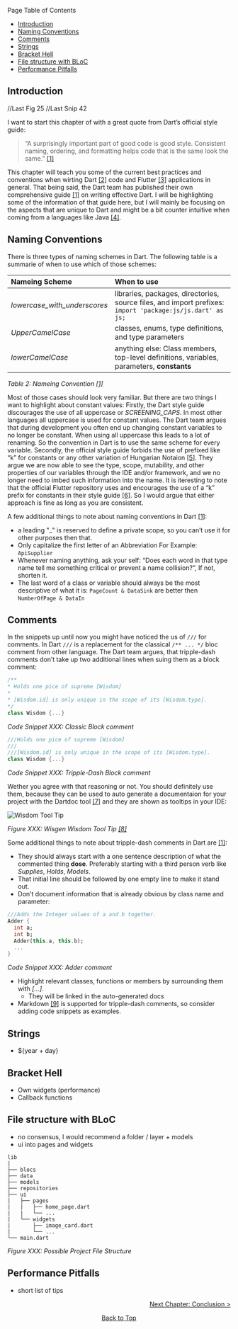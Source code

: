 Page Table of Contents
- [Introduction](#introduction)
- [Naming Conventions](#naming-conventions)
- [Comments](#comments)
- [Strings](#strings)
- [Bracket Hell](#bracket-hell)
- [File structure with BLoC](#file-structure-with-bloc)
- [Performance Pitfalls](#performance-pitfalls)

## Introduction

//Last Fig 25
//Last Snip 42

I want to start this chapter of with a great quote from Dart’s official style guide:

> “A surprisingly important part of good code is good style. Consistent naming, ordering, and formatting helps code that is the same look the same.” [\[1\]](https://dart.dev/guides/language/effective-dart)

This chapter will teach you some of the current best practices and conventions when wirting Dart [\[2\]](https://dart.dev/) code and Flutter [\[3\]](https://flutter.dev/) applications in general. That being said, the Dart team has published their own comprehensive guide [\[1\]](https://dart.dev/guides/language/effective-dart) on writing effective Dart. I will be highlighting some of the information of that guide here, but I will mainly be focusing on the aspects that are unique to Dart and might be a bit counter intuitive when coming from a languages like Java [\[4\]](https://www.oracle.com/technetwork/java/javase/downloads/jdk8-downloads-2133151.html).

## Naming Conventions

There is three types of naming schemes in Dart. The following table is a summarie of when to use which of those schemes:

| Nameing Scheme                 | When to use                                                                                               |
| :----------------------------- | :-------------------------------------------------------------------------------------------------------- |
| *lowercase\_with\_underscores* | libraries, packages, directories, source files, and import prefixes: `import 'package:js/js.dart' as js;` |
| *UpperCamelCase*               | classes, enums, type definitions, and type parameters                                                     |
| *lowerCamelCase*               | anything else: Class members, top-level definitions, variables, parameters, **constants**                 |

*Table 2: Nameing Convention [\[1\]](https://dart.dev/guides/language/effective-dart)*

Most of those cases should look very familiar. But there are two things I want to highlight about constant values:
Firstly, the Dart style guide discourages the use of all uppercase or *SCREENING\_CAPS*. In most other languages all uppercase is used for constant values. The Dart team argues that during development you often end up changing constant variables to no longer be constant. When using all uppercase this leads to a lot of renaming. So the convention in Dart is to use the same scheme for every variable.
Secondly, the official style guide forbids the use of prefixed like “k” for constants or any other variation of Hungarian Notaion [\[5\]](https://en.wikipedia.org/w/index.php?title=Hungarian_notation&oldid=903388598). They argue we are now able to see the type, scope, mutability, and other properties of our variables through the IDE and/or framework, and we no longer need to imbed such information into the name. It is iteresting to note that the official Flutter repository uses and encourages the use of a “k” prefix for constants in their style guide [\[6\]](https://github.com/flutter/flutter/wiki/Style-guide-for-Flutter-repo). So I would argue that either approach is fine as long as you are consistent.

A few additional things to note about naming conventions in Dart [\[1\]](https://dart.dev/guides/language/effective-dart):

  - a leading "\_" is reserved to define a private scope, so you can’t use it for other purposes then that.
  - Only capitalize the first letter of an Abbreviation For Example: `ApiSupplier`
  - Whenever naming anything, ask your self: “Does each word in that type name tell me something critical or prevent a name collision?”, If not, shorten it.
  - The last word of a class or variable should always be the most descriptive of what it is: `PageCount & DataSink` are better then `NumberOfPage & DataIn`

## Comments

In the snippets up until now you might have noticed the us of `///` for comments. In Dart `///` is a replacement for the classical `/** ... */` bloc comment from other language. The Dart team argues, that tripple-dash comments don’t take up two additional lines when suing them as a block comment:

``` dart
/**
* Holds one pice of supreme [Wisdom]
*
* [Wisdom.id] is only unique in the scope of its [Wisdom.type].
*/
class Wisdom {...}
```

*Code Snippet XXX: Classic Block comment*

``` dart
///Holds one pice of supreme [Wisdom]
///
///[Wisdom.id] is only unique in the scope of its [Wisdom.type].
class Wisdom {...}
```

*Code Snippet XXX: Tripple-Dash Block comment*

Wether you agree with that reasoning or not. You should definitely use them, because they can be used to auto generate a documentaion for your project with the Dartdoc tool [\[7\]](https://github.com/dart-lang/dartdoc) and they are shown as tooltips in your IDE:

![Wisdom Tool Tip](https://github.com/Fasust/flutter-guide/wiki//images/wisdom-tool-tip.png)

*Figure XXX: Wisgen Wisdom Tool Tip [\[8\]](https://github.com/Fasust/wisgen)*

Some additional things to note about tripple-dash comments in Dart are [\[1\]](https://dart.dev/guides/language/effective-dart):

  - They should always start with a one sentence description of what the commented thing **dose**. Preferably starting with a third person verb like *Supplies*, *Holds*, *Models*.
  - That initial line should be followed by one empty line to make it stand out.
  - Don’t document information that is already obvious by class name and parameter:

<!-- end list -->

``` dart
///Adds the Integer values of a and b together.
Adder {
  int a;
  int b;
  Adder(this.a, this.b);
  ...
}
```

*Code Snippet XXX: Adder comment*

  - Highlight relevant classes, functions or members by surrounding them with *\[…\]*.
      - They will be linked in the auto-generated docs
  - Markdown [\[9\]](https://daringfireball.net/projects/markdown/) is supported for tripple-dash comments, so consider adding code snippets as examples.

## Strings

  - ${year + day}

## Bracket Hell

  - Own widgets (performance)
  - Callback functions

## File structure with BLoC

  - no consensus, I would recommend a folder / layer + models
  - ui into pages and widgets

<!-- end list -->

    lib
    |
    ├── blocs
    ├── data
    ├── models
    ├── repositories
    ├── ui 
    |   ├── pages
    |   |   ├── home_page.dart
    |   |   └── ...
    |   └── widgets
    |       ├── image_card.dart
    |       └── ...
    └── main.dart

*Figure XXX: Possible Project File Structure*

## Performance Pitfalls

  - short list of tips

<p align="right"><a href="https://github.com/Fasust/flutter-guide/wiki/500-Conclusion">Next Chapter: Conclusion ></a></p>
<p align="center"><a href="#">Back to Top</a></center></p>